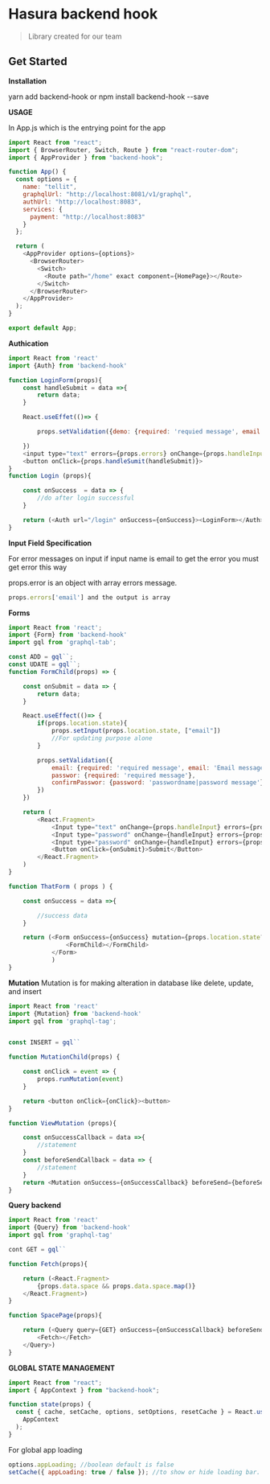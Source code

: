 # Hasura backend hook

> Library created for our team

## Get Started

**Installation**

yarn add backend-hook
or
npm install backend-hook --save

**USAGE**

In App.js which is the entrying point for the app

```javascript
import React from "react";
import { BrowserRouter, Switch, Route } from "react-router-dom";
import { AppProvider } from "backend-hook";

function App() {
  const options = {
    name: "tellit",
    graphqlUrl: "http://localhost:8081/v1/graphql",
    authUrl: "http://localhost:8083",
    services: {
      payment: "http://localhost:8083"
    }
  };

  return (
    <AppProvider options={options}>
      <BrowserRouter>
        <Switch>
          <Route path="/home" exact component={HomePage}></Route>
        </Switch>
      </BrowserRouter>
    </AppProvider>
  );
}

export default App;
```

**Authication**

```javascript
import React from 'react'
import {Auth} from 'backend-hook'

function LoginForm(props){
    const handleSubmit = data =>{
        return data;
    }

    React.useEffet(()=> {

        props.setValidation({demo: {required: 'requied message', email: 'Message for valid email'}})

    })
    <input type="text" errors={props.errors} onChange={props.handleInput} name="demo">
    <button onClick={props.handleSumit(handleSubmit)}>
}
function Login (props){

    const onSuccess  = data => {
        //do after login successful
    }

    return (<Auth url="/login" onSuccess={onSuccess}><LoginForm></Auth>)
}
```

**Input Field Specification**

For error messages on input
if input name is email to get the error you must get error this way

props.error is an object with array errors message.

```javascript
props.errors['email'] and the output is array
```

**Forms**

```javascript
import React from 'react';
import {Form} from 'backend-hook'
import gql from 'graphql-tab';

const ADD = gql``;
const UDATE = gql``;
function FormChild(props) => {

    const onSubmit = data => {
        return data;
    }

    React.useEffect(()=> {
        if(props.location.state){
            props.setInput(props.location.state, ["email"])
            //For updating purpose alone
        }

        props.setValidation({
            email: {required: 'required message', email: 'Email message'},
            passwor: {required: 'required message'},
            confirmPasswor: {password: 'passwordname|password message'}
        })
    })

    return (
        <React.Fragment>
            <Input type="text" onChange={props.handleInput} errors={props.errors}>
            <Input type="password" onChange={handleInput} errors={props.errors} name="passwordname">
            <Input type="password" onChange={handleInput} errors={props.errors} name="confirmPasswor">
            <Button onClick={onSubmit}>Submit</Button>
        </React.Fragment>
    )
}

function ThatForm ( props ) {

    const onSuccess = data =>{

        //success data
    }

    return (<Form onSuccess={onSuccess} mutation={props.location.state?UPDATE:ADD}>
                <FormChild></FormChild>
            </Form>
            )
}
```

**Mutation**
Mutation is for making alteration in database like delete, update, and insert

```javascript
import React from 'react'
import {Mutation} from 'backend-hook'
import gql from 'graphql-tag';


const INSERT = gql``

function MutationChild(props) {

    const onClick = event => {
        props.runMutation(event)
    }

    return <button onClick={onClick}><button>
}

function ViewMutation (props){

    const onSuccessCallback = data =>{
        //statement
    }
    const beforeSendCallback = data => {
        //statement
    }
    return <Mutation onSuccess={onSuccessCallback} beforeSend={beforeSendCallback} mutation={INSERT}></Mutation>
}
```

**Query backend**

```javascript
import React from 'react'
import {Query} from 'backend-hook'
import gql from 'graphql-tag'

cont GET = gql``

function Fetch(props){

    return (<React.Fragment>
        {props.data.space && props.data.space.map()}
    </React.Fragment>)
}

function SpacePage(props){

    return (<Query query={GET} onSuccess={onSuccessCallback} beforeSend={beforeSendCallback} variables={{id: 3}}>
        <Fetch></Fetch>
    </Query>)
}
```

**GLOBAL STATE MANAGEMENT**

```javascript
import React from "react";
import { AppContext } from "backend-hook";

function state(props) {
  const { cache, setCache, options, setOptions, resetCache } = React.useContext(
    AppContext
  );
}
```

For global app loading

```javascript
options.appLoading; //boolean default is false
setCache({ appLoading: true / false }); //to show or hide loading bar. and this also apply to any form of global state
```
